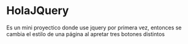 # HolaJQuery
Es un mini proyectico donde use jquery por primera vez, entonces se cambia el estilo de una página al apretar tres botones distintos
